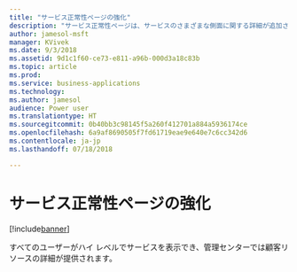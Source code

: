 ```yaml
---
title: "サービス正常性ページの強化"
description: "サービス正常性ページは、サービスのさまざまな側面に関する詳細が追加され、ローカライズされます"
author: jamesol-msft
manager: KVivek
ms.date: 9/3/2018
ms.assetid: 9d1c1f60-ce73-e811-a96b-000d3a18c83b
ms.topic: article
ms.prod: 
ms.service: business-applications
ms.technology: 
ms.author: jamesol
audience: Power user
ms.translationtype: HT
ms.sourcegitcommit: 0b40bb3c98145f5a260f412701a884a5936174ce
ms.openlocfilehash: 6a9af8690505f7fd61719eae9e640e7c6cc342d6
ms.contentlocale: ja-jp
ms.lasthandoff: 07/18/2018

---
```

# <a name="enhanced-service-health-page"></a>サービス正常性ページの強化


[!include[banner](../../includes/banner.md)]

すべてのユーザーがハイ レベルでサービスを表示でき、管理センターでは顧客リソースの詳細が提供されます。

